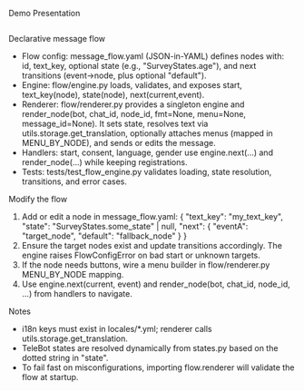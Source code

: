 Demo Presentation

[<img width="50%">](https://github.com/user-attachments/assets/db90864c-5ead-40aa-8f80-452e3a45cc5e "Demo Video")


Declarative message flow

- Flow config: message_flow.yaml (JSON-in-YAML) defines nodes with: id, text_key, optional state (e.g., "SurveyStates.age"), and next transitions (event->node, plus optional "default").
- Engine: flow/engine.py loads, validates, and exposes start, text_key(node), state(node), next(current,event).
- Renderer: flow/renderer.py provides a singleton engine and render_node(bot, chat_id, node_id, fmt=None, menu=None, message_id=None). It sets state, resolves text via utils.storage.get_translation, optionally attaches menus (mapped in MENU_BY_NODE), and sends or edits the message.
- Handlers: start, consent, language, gender use engine.next(...) and render_node(...) while keeping registrations.
- Tests: tests/test_flow_engine.py validates loading, state resolution, transitions, and error cases.

Modify the flow

1) Add or edit a node in message_flow.yaml:
   {
     "text_key": "my_text_key",
     "state": "SurveyStates.some_state" | null,
     "next": { "eventA": "target_node", "default": "fallback_node" }
   }
2) Ensure the target nodes exist and update transitions accordingly. The engine raises FlowConfigError on bad start or unknown targets.
3) If the node needs buttons, wire a menu builder in flow/renderer.py MENU_BY_NODE mapping.
4) Use engine.next(current, event) and render_node(bot, chat_id, node_id, ...) from handlers to navigate.

Notes

- i18n keys must exist in locales/*.yml; renderer calls utils.storage.get_translation.
- TeleBot states are resolved dynamically from states.py based on the dotted string in "state".
- To fail fast on misconfigurations, importing flow.renderer will validate the flow at startup.
